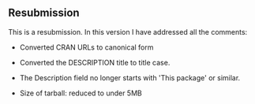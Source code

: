 ## Resubmission
This is a resubmission. In this version I have addressed all the comments:

* Converted CRAN URLs to canonical form

* Converted the DESCRIPTION title to title case.

* The Description field no longer starts with  'This package' or similar.

* Size of tarball: reduced to under 5MB
